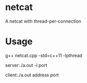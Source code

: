 # netcat
A netcat with thread-per-connection

# Usage
g++ netcat.cpp -std=c++11 -lpthread

server:./a.out -l port 

client:./a.out address port

